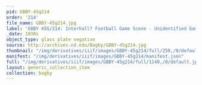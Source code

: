 ```yaml
---
pid: GBBY-45g214
order: '214'
file_name: GBBY-45g214.jpg
label: 'GBBY 45G/214: Interhall? Football Game Scene - Unidentified Game - c1930s'
_date: 1930s
object_type: glass plate negative
source: http://archives.nd.edu/Bagby/GBBY-45g214.jpg
thumbnail: "/img/derivatives/iiif/images/GBBY-45g214/full/250,/0/default.jpg"
manifest: "/img/derivatives/iiif/images/GBBY-45g214/manifest.json"
full: "/img/derivatives/iiif/images/GBBY-45g214/full/1140,/0/default.jpg"
layout: generic_collection_item
collection: bagby
---
```

